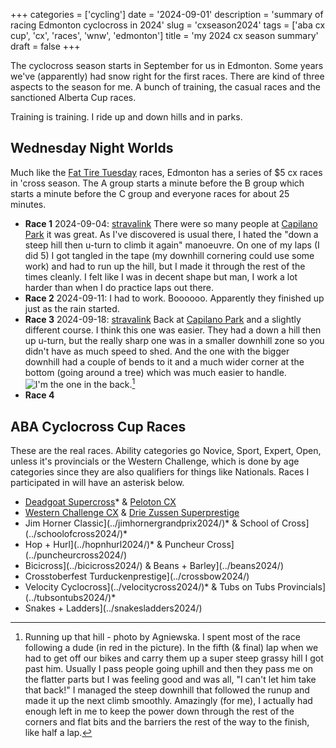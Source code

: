 +++
categories = ['cycling']
date = '2024-09-01'
description = 'summary of racing Edmonton cyclocross in 2024'
slug = 'cxseason2024'
tags = ['aba cx cup', 'cx', 'races', 'wnw', 'edmonton']
title = 'my 2024 cx season summary'
draft = false
+++

The cyclocross season starts in September for us in Edmonton. Some years we've (apparently) had snow right for the first races. There are kind of three aspects to the season for me. A bunch of training, the casual races and the sanctioned Alberta Cup races. 

Training is training. I ride up and down hills and in parks.
## Wednesday Night Worlds

Much like the [Fat Tire Tuesday](../ftt/) races, Edmonton has a series of $5 cx races in 'cross season. The A group starts a minute before the B group which starts a minute before the C group and everyone races for about 25 minutes.

* **Race 1** 2024-09-04: [stravalink](https://www.strava.com/segments/37727939) There were so many people at [Capilano Park](../capilanopark/) it was great. As I've discovered is usual there, I hated the "down a steep hill then u-turn to climb it again" manoeuvre. On one of my laps (I did 5) I got tangled in the tape (my downhill cornering could use some work) and had to run up the hill, but I made it through the rest of the times cleanly. I felt like I was in decent shape but man, I work a lot harder than when I do practice laps out there.
* **Race 2** 2024-09-11: I had to work. Boooooo. Apparently they finished up just as the rain started.
* **Race 3** 2024-09-18: [stravalink](https://www.strava.com/segments/37826606) Back at [Capilano Park](../caplianopark/) and a slightly different course. I think this one was easier. They had a down a hill then up u-turn, but the really sharp one was in a smaller downhill zone so you didn't have as much speed to shed. And the one with the bigger downhill had a couple of bends to it and a much wider corner at the bottom (going around a tree) which was much easier to handle.![I'm the one in the back.](/wnw24_runup.jpg "Looking down at three riders pushing their bikes up a steep grassy embankment.")[^1]
* **Race 4**
 

[^1]: Running up that hill - photo by Agniewska. I spent most of the race following a dude (in red in the picture). In the fifth (& final) lap when we had to get off our bikes and carry them up a super steep grassy hill I got past him. Usually I pass people going uphill and then they pass me on the flatter parts but I was feeling good and was all, "I can't let him take that back!" I managed the steep downhill that followed the runup and made it up the next climb smoothly. Amazingly (for me), I actually had enough left in me to keep the power down through the rest of the corners and flat bits and the barriers the rest of the way to the finish, like half a lap.

## ABA Cyclocross Cup Races

These are the real races. Ability categories go Novice, Sport, Expert, Open, unless it's provincials or the Western Challenge, which is done by age categories since they are also qualifiers for things like Nationals. Races I participated in will have an asterisk below.

* [Deadgoat Supercross](../deadgoat2024/)* & [Peloton CX](../peloton2024/)
* [Western Challenge CX](../wccx2024/) & [Drie Zussen Superprestige](../driez2024/)
* Jim Horner Classic](../jimhornergrandprix2024/)* & School of Cross](../schoolofcross2024/)*
* Hop + Hurl](../hopnhurl2024/)* & Puncheur Cross](../puncheurcross2024/)
* Bicicross](../bicicross2024/) & Beans + Barley](../beans2024/)
* Crosstoberfest Turduckenprestige](../crossbow2024/)
* Velocity Cyclocross](../velocitycross2024/)* & Tubs on Tubs Provincials](../tubsontubs2024/)*
* Snakes + Ladders](../snakesladders2024/)

